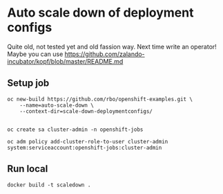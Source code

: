 # Auto scale down of deployment configs

Quite old, not tested yet and old fassion way. 
Next time write an operator! Maybe you can use
https://github.com/zalando-incubator/kopf/blob/master/README.md

## Setup job
```
oc new-build https://github.com/rbo/openshift-examples.git \
    --name=auto-scale-down \
    --context-dir=scale-down-deploymentconfigs/


oc create sa cluster-admin -n openshift-jobs

oc adm policy add-cluster-role-to-user cluster-admin system:serviceaccount:openshift-jobs:cluster-admin
```



## Run local

```
docker build -t scaledown .
```
